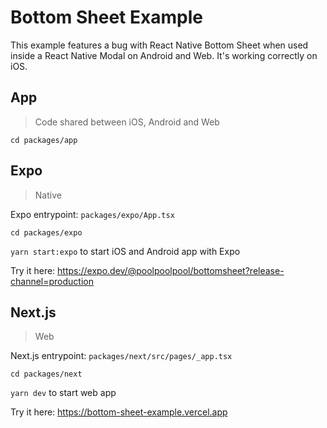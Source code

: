 # Bottom Sheet Example

This example features a bug with React Native Bottom Sheet when used inside a React Native Modal on Android and Web.
It's working correctly on iOS.

## App

> Code shared between iOS, Android and Web

`cd packages/app`

## Expo

> Native

Expo entrypoint: `packages/expo/App.tsx`

`cd packages/expo`

`yarn start:expo` to start iOS and Android app with Expo

Try it here: https://expo.dev/@poolpoolpool/bottomsheet?release-channel=production

## Next.js

> Web

Next.js entrypoint: `packages/next/src/pages/_app.tsx`

`cd packages/next`

`yarn dev` to start web app

Try it here: https://bottom-sheet-example.vercel.app
